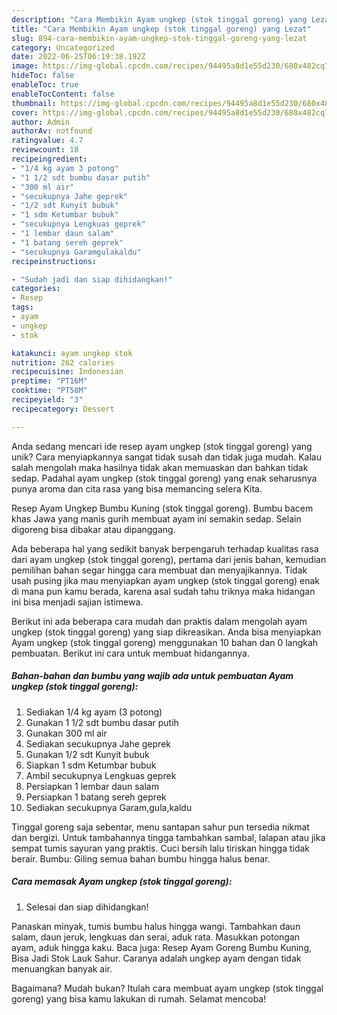 ```yaml
---
description: "Cara Membikin Ayam ungkep (stok tinggal goreng) yang Lezat"
title: "Cara Membikin Ayam ungkep (stok tinggal goreng) yang Lezat"
slug: 894-cara-membikin-ayam-ungkep-stok-tinggal-goreng-yang-lezat
category: Uncategorized
date: 2022-06-25T06:19:38.192Z
image: https://img-global.cpcdn.com/recipes/94495a8d1e55d230/680x482cq70/ayam-ungkep-stok-tinggal-goreng-foto-resep-utama.jpg
hideToc: false
enableToc: true
enableTocContent: false
thumbnail: https://img-global.cpcdn.com/recipes/94495a8d1e55d230/680x482cq70/ayam-ungkep-stok-tinggal-goreng-foto-resep-utama.jpg
cover: https://img-global.cpcdn.com/recipes/94495a8d1e55d230/680x482cq70/ayam-ungkep-stok-tinggal-goreng-foto-resep-utama.jpg
author: Admin
authorAv: notfound
ratingvalue: 4.7
reviewcount: 18
recipeingredient:
- "1/4 kg ayam 3 potong"
- "1 1/2 sdt bumbu dasar putih"
- "300 ml air"
- "secukupnya Jahe geprek"
- "1/2 sdt Kunyit bubuk"
- "1 sdm Ketumbar bubuk"
- "secukupnya Lengkuas geprek"
- "1 lembar daun salam"
- "1 batang sereh geprek"
- "secukupnya Garamgulakaldu"
recipeinstructions:

- "Sudah jadi dan siap dihidangkan!"
categories:
- Resep
tags:
- ayam
- ungkep
- stok

katakunci: ayam ungkep stok 
nutrition: 262 calories
recipecuisine: Indonesian
preptime: "PT16M"
cooktime: "PT58M"
recipeyield: "3"
recipecategory: Dessert

---
```





Anda sedang mencari ide resep ayam ungkep (stok tinggal goreng) yang unik? Cara menyiapkannya sangat tidak susah dan tidak juga mudah. Kalau salah mengolah maka hasilnya tidak akan memuaskan dan bahkan tidak sedap. Padahal ayam ungkep (stok tinggal goreng) yang enak seharusnya punya aroma dan cita rasa yang bisa memancing selera Kita.





Resep Ayam Ungkep Bumbu Kuning (stok tinggal goreng). Bumbu bacem khas Jawa yang manis gurih membuat ayam ini semakin sedap. Selain digoreng bisa dibakar atau dipanggang.

Ada beberapa hal yang sedikit banyak berpengaruh terhadap kualitas rasa dari ayam ungkep (stok tinggal goreng), pertama dari jenis bahan, kemudian pemilihan bahan segar hingga cara membuat dan menyajikannya. Tidak usah pusing jika mau menyiapkan ayam ungkep (stok tinggal goreng) enak di mana pun kamu berada, karena asal sudah tahu triknya maka hidangan ini bisa menjadi sajian istimewa.






Berikut ini ada beberapa cara mudah dan praktis dalam mengolah ayam ungkep (stok tinggal goreng) yang siap dikreasikan. Anda bisa menyiapkan Ayam ungkep (stok tinggal goreng) menggunakan 10 bahan dan 0 langkah pembuatan. Berikut ini cara untuk membuat hidangannya.

<!--inarticleads1-->

##### Bahan-bahan dan bumbu yang wajib ada untuk pembuatan Ayam ungkep (stok tinggal goreng):

1. Sediakan 1/4 kg ayam (3 potong)
1. Gunakan 1 1/2 sdt bumbu dasar putih
1. Gunakan 300 ml air
1. Sediakan secukupnya Jahe geprek
1. Gunakan 1/2 sdt Kunyit bubuk
1. Siapkan 1 sdm Ketumbar bubuk
1. Ambil secukupnya Lengkuas geprek
1. Persiapkan 1 lembar daun salam
1. Persiapkan 1 batang sereh geprek
1. Sediakan secukupnya Garam,gula,kaldu


Tinggal goreng saja sebentar, menu santapan sahur pun tersedia nikmat dan bergizi. Untuk tambahannya tingga tambahkan sambal, lalapan atau jika sempat tumis sayuran yang praktis. Cuci bersih lalu tiriskan hingga tidak berair. Bumbu: Giling semua bahan bumbu hingga halus benar. 

<!--inarticleads2-->

##### Cara memasak Ayam ungkep (stok tinggal goreng):


1. Selesai dan siap dihidangkan!

Panaskan minyak, tumis bumbu halus hingga wangi. Tambahkan daun salam, daun jeruk, lengkuas dan serai, aduk rata. Masukkan potongan ayam, aduk hingga kaku. Baca juga: Resep Ayam Goreng Bumbu Kuning, Bisa Jadi Stok Lauk Sahur. Caranya adalah ungkep ayam dengan tidak menuangkan banyak air. 

Bagaimana? Mudah bukan? Itulah cara membuat ayam ungkep (stok tinggal goreng) yang bisa kamu lakukan di rumah. Selamat mencoba!
